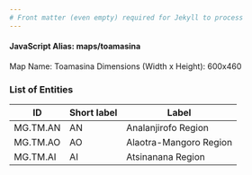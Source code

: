 ```yaml
---
# Front matter (even empty) required for Jekyll to process
---
```


#### JavaScript Alias: maps/toamasina

Map Name: Toamasina
Dimensions (Width x Height): 600x460

### List of Entities

ID | Short label | Label
---|---|---|
MG.TM.AN|AN|Analanjirofo Region
MG.TM.AO|AO|Alaotra-Mangoro Region
MG.TM.AI|AI|Atsinanana Region
